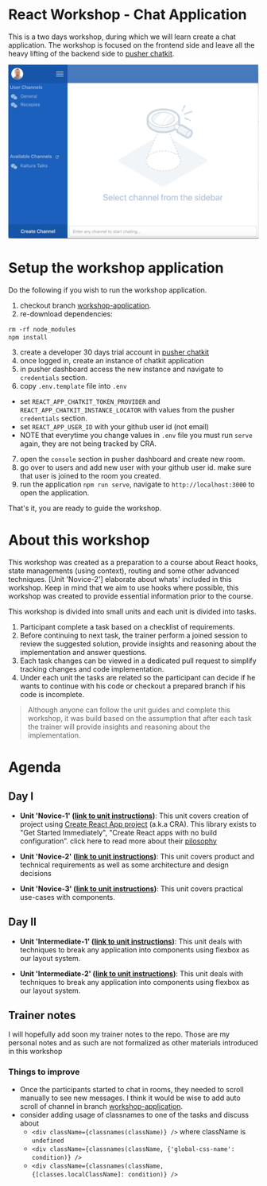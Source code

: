 # React Workshop - Chat Application

This is a two days workshop, during which we will learn create a chat application. The workshop is focused on the frontend side and leave all the heavy lifting of the backend side to [pusher chatkit](https://pusher.com/chatkit).

![chat app](./workshop-guides/images/react-workshop-app-1.jpg)

# Setup the workshop application
Do the following if you wish to run the workshop application.

1. checkout branch [workshop-application](https://github.com/esakal/react-workshop/tree/workshop-application).
2. re-download dependencies:
```
rm -rf node_modules
npm install
```
3. create a developer 30 days trial account in [pusher chatkit](https://pusher.com/chatkit)
4. once logged in, create an instance of chatkit application
5. in pusher dashboard access the new instance and navigate to `credentials` section. 
6. copy `.env.template` file into `.env`
  - set `REACT_APP_CHATKIT_TOKEN_PROVIDER` and `REACT_APP_CHATKIT_INSTANCE_LOCATOR` with values from the pusher `credentials` section.
  - set `REACT_APP_USER_ID` with your github user id (not email)
  - NOTE that everytime you change values in `.env` file you must run `serve` again, they are not being tracked by CRA.
7. open the `console` section in pusher dashboard and create new room.
7. go over to users and add new user with your github user id. make sure that user is joined to the room you created.
9. run the application `npm run serve`, navigate to `http://localhost:3000` to open the application.

That's it, you are ready to guide the workshop.

# About this workshop
This workshop was created as a preparation to a course about React hooks, state managements (using context), routing and some other advanced techniques. [Unit 'Novice-2'] elaborate about whats' included in this workshop. Keep in mind that we aim to use hooks where possible, this workshop was created to provide essential information prior to the course.

This workshop is divided into small units and each unit is divided into tasks. 

1. Participant complete a task based on a checklist of requirements.
2. Before continuing to next task, the trainer perform a joined session to review the suggested solution, provide insights and reasoning about the implementation and answer questions.
2. Each task changes can be viewed in a dedicated pull request to simplify tracking changes and code implementation.
3. Under each unit the tasks are related so the participant can decide if he wants to continue with his code or checkout a prepared branch if his code is incomplete.

> Although anyone can follow the unit guides and complete this workshop, it was build based on the assumption that after each task the trainer will provide insights and reasoning about the implementation. 

# Agenda

## Day I
- **Unit 'Novice-1' ([link to unit instructions](./workshop-guides/1-novice/novice-1.md))**: This unit covers creation of project using [Create React App project](https://github.com/facebook/react/) (a.k.a CRA). This library exists to "Get Started Immediately", "Create React apps with no build configuration”. click here to read more about their [pilosophy](https://github.com/facebook/create-react-app#philosophy)

- **Unit 'Novice-2' ([link to unit instructions](./workshop-guides/1-novice/novice-2.md))**: This unit covers product and technical requirements as well as some architecture and design decisions

- **Unit 'Novice-3' ([link to unit instructions](./workshop-guides/1-novice/novice-3.md))**: This unit covers practical use-cases with components.

## Day II
- **Unit 'Intermediate-1' ([link to unit instructions](./workshop-guides/2-intermediate/intermediate-1.md))**: This unit deals with techniques to break any application into components using flexbox as our layout system.

- **Unit 'Intermediate-2' ([link to unit instructions](./workshop-guides/2-intermediate/intermediate-2.md))**: This unit deals with techniques to break any application into components using flexbox as our layout system.


## Trainer notes
I will hopefully add soon my trainer notes to the repo. Those are my personal notes and as such are not formalized as other materials introduced in this workshop 

### Things to improve
- Once the participants started to chat in rooms, they needed to scroll manually to see new messages. I think it would be wise to add auto scroll of channel in branch [workshop-application](https://github.com/esakal/react-workshop/tree/workshop-application).
- consider adding usage of classnames to one of the tasks and discuss about
	- `<div className={classnames(className)} />` where className is `undefined`
	- `<div className={classnames(className, {'global-css-name': condition)} />`
	- `<div className={classnames(className, {[classes.localClassName]: condition)} />`  
  
